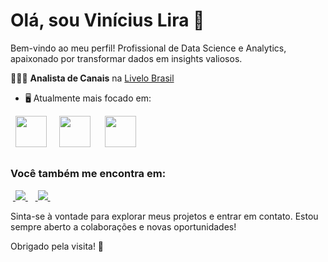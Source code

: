 # Olá, sou **Vinícius Lira** 👋

Bem-vindo ao meu perfil! Profissional de Data Science e Analytics, apaixonado por transformar dados em insights valiosos.

👨🏻‍💻 **Analista de Canais** na [Livelo Brasil](https://www.livelo.com.br/)
- 🖥️ Atualmente mais focado em:
<div style="display: inline">
  &nbsp;&nbsp;<img width='50' height='50' src="https://cdn.jsdelivr.net/gh/devicons/devicon@latest/icons/mysql/mysql-plain-wordmark.svg" />&nbsp;&nbsp;
  &nbsp;&nbsp;<img width='50' height='50' src="https://cdn.jsdelivr.net/gh/devicons/devicon/icons/r/r-original.svg" />&nbsp;&nbsp;&nbsp;
  &nbsp;&nbsp;<img width='50' height='50' src="https://cdn.jsdelivr.net/gh/devicons/devicon@latest/icons/azuresqldatabase/azuresqldatabase-original.svg" />&nbsp;&nbsp;
</div> 

##

### Você também me encontra em:
&nbsp;<a href="https://www.linkedin.com/in/viniciusalira/">
  <img src="https://img.shields.io/badge/linkedin-%230077B5.svg?style=for-the-badge&logo=linkedin&logoColor=white">
</a>&nbsp;
&nbsp;<a href="https://medium.com/@viniciusalira">
  <img src="https://img.shields.io/badge/Medium-12100E?style=for-the-badge&logo=medium&logoColor=white">
</a>&nbsp;

Sinta-se à vontade para explorar meus projetos e entrar em contato. Estou sempre aberto a colaborações e novas oportunidades!

Obrigado pela visita! 🌟

<!--## 🔍 Sobre Mim

<!--
**liraavinicius/liraavinicius** is a ✨ _special_ ✨ repository because its `README.md` (this file) appears on your GitHub profile.

Here are some ideas to get you started:

- 🔭 I’m currently working on ...
- 🌱 I’m currently learning ...
- 👯 I’m looking to collaborate on ...
- 🤔 I’m looking for help with ...
- 💬 Ask me about ...
- 📫 How to reach me: ...
- 😄 Pronouns: ...
- ⚡ Fun fact: ...
-->
